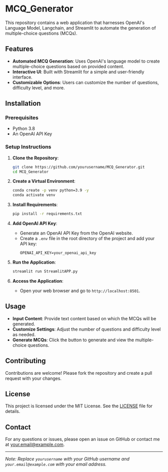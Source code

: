 # MCQ_Generator

This repository contains a web application that harnesses OpenAI's Language Model, Langchain, and Streamlit to automate the generation of multiple-choice questions (MCQs). 

## Features

- **Automated MCQ Generation**: Uses OpenAI's language model to create multiple-choice questions based on provided content.
- **Interactive UI**: Built with Streamlit for a simple and user-friendly interface.
- **Customizable Options**: Users can customize the number of questions, difficulty level, and more.

## Installation

### Prerequisites

- Python 3.8
- An OpenAI API Key

### Setup Instructions

1. **Clone the Repository**:
   ```bash
   git clone https://github.com/yourusername/MCQ_Generator.git
   cd MCQ_Generator
   ```

2. **Create a Virtual Environment**:
   ```bash
   conda create -p venv python=3.9 -y
   conda activate venv
   ```

3. **Install Requirements**:
   ```bash
   pip install -r requirements.txt
   ```

4. **Add OpenAI API Key**:
   - Generate an OpenAI API Key from the OpenAI website.
   - Create a `.env` file in the root directory of the project and add your API key:
     ```
     OPENAI_API_KEY=your_openai_api_key
     ```

5. **Run the Application**:
   ```bash
   streamlit run StreamlitAPP.py
   ```

6. **Access the Application**:
   - Open your web browser and go to `http://localhost:8501`.

## Usage

- **Input Content**: Provide text content based on which the MCQs will be generated.
- **Customize Settings**: Adjust the number of questions and difficulty level as needed.
- **Generate MCQs**: Click the button to generate and view the multiple-choice questions.

## Contributing

Contributions are welcome! Please fork the repository and create a pull request with your changes.

## License

This project is licensed under the MIT License. See the [LICENSE](LICENSE) file for details.

## Contact

For any questions or issues, please open an issue on GitHub or contact me at your.email@example.com.

---

*Note: Replace `yourusername` with your GitHub username and `your.email@example.com` with your email address.*
